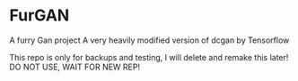 # FurGAN
A furry Gan project
A very heavily modified version of dcgan by Tensorflow

This repo is only for backups and testing, I will delete and remake this later! DO NOT USE, WAIT FOR NEW REP!
